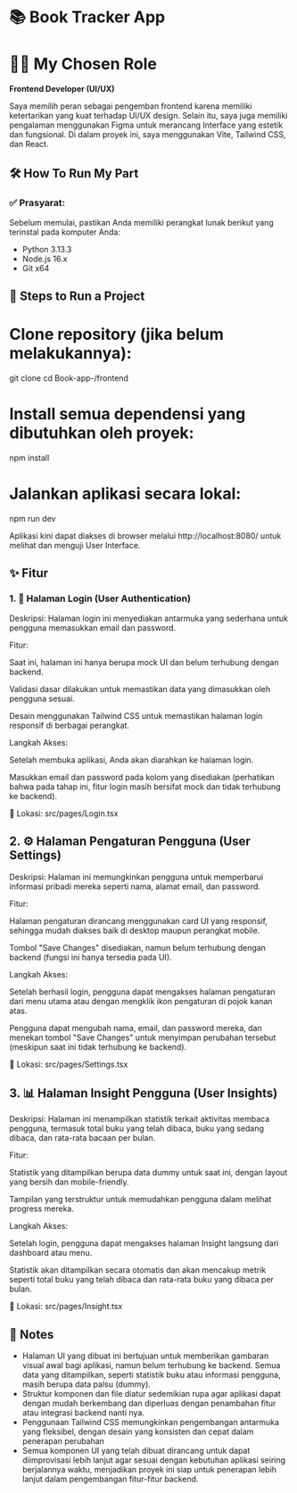 # 📚 Book Tracker App
# 🧑‍💻 My Chosen Role

**Frontend Developer (UI/UX)**

Saya memilih peran sebagai pengemban frontend karena memiliki ketertarikan yang kuat terhadap UI/UX design. Selain itu, saya juga memiliki pengalaman menggunakan Figma untuk merancang Interface yang estetik dan fungsional. Di dalam proyek ini, saya menggunakan Vite, Tailwind CSS, dan React.

## 🛠️ How To Run My Part
### ✅ Prasyarat:
Sebelum memulai, pastikan Anda memiliki perangkat lunak berikut yang terinstal pada komputer Anda:
- Python 3.13.3
- Node.js 16.x
- Git x64

## 🚀 Steps to Run a Project 
# Clone repository (jika belum melakukannya):
git clone 
cd Book-app-/frontend

# Install semua dependensi yang dibutuhkan oleh proyek:
npm install

# Jalankan aplikasi secara lokal:
npm run dev 

Aplikasi kini dapat diakses di browser melalui http://localhost:8080/ untuk melihat dan menguji User Interface.

## ✨ Fitur

### 1. 🔐 Halaman Login (User Authentication)
Deskripsi: Halaman login ini menyediakan antarmuka yang sederhana untuk pengguna memasukkan email dan password.

Fitur:

Saat ini, halaman ini hanya berupa mock UI dan belum terhubung dengan backend.

Validasi dasar dilakukan untuk memastikan data yang dimasukkan oleh pengguna sesuai.

Desain menggunakan Tailwind CSS untuk memastikan halaman login responsif di berbagai perangkat.

Langkah Akses:

Setelah membuka aplikasi, Anda akan diarahkan ke halaman login.

Masukkan email dan password pada kolom yang disediakan (perhatikan bahwa pada tahap ini, fitur login masih bersifat mock dan tidak terhubung ke backend).

📍 Lokasi: src/pages/Login.tsx

## 2. ⚙️ Halaman Pengaturan Pengguna (User Settings)
Deskripsi: Halaman ini memungkinkan pengguna untuk memperbarui informasi pribadi mereka seperti nama, alamat email, dan password.

Fitur:

Halaman pengaturan dirancang menggunakan card UI yang responsif, sehingga mudah diakses baik di desktop maupun perangkat mobile.

Tombol "Save Changes" disediakan, namun belum terhubung dengan backend (fungsi ini hanya tersedia pada UI).

Langkah Akses:

Setelah berhasil login, pengguna dapat mengakses halaman pengaturan dari menu utama atau dengan mengklik ikon pengaturan di pojok kanan atas.

Pengguna dapat mengubah nama, email, dan password mereka, dan menekan tombol "Save Changes" untuk menyimpan perubahan tersebut (meskipun saat ini tidak terhubung ke backend).

📍 Lokasi: src/pages/Settings.tsx

## 3. 📊 Halaman Insight Pengguna (User Insights)
Deskripsi: Halaman ini menampilkan statistik terkait aktivitas membaca pengguna, termasuk total buku yang telah dibaca, buku yang sedang dibaca, dan rata-rata bacaan per bulan.

Fitur:

Statistik yang ditampilkan berupa data dummy untuk saat ini, dengan layout yang bersih dan mobile-friendly.

Tampilan yang terstruktur untuk memudahkan pengguna dalam melihat progress mereka.

Langkah Akses:

Setelah login, pengguna dapat mengakses halaman Insight langsung dari dashboard atau menu.

Statistik akan ditampilkan secara otomatis dan akan mencakup metrik seperti total buku yang telah dibaca dan rata-rata buku yang dibaca per bulan.

📍 Lokasi: src/pages/Insight.tsx

## 📝 Notes
* Halaman UI yang dibuat ini bertujuan untuk memberikan gambaran visual awal bagi aplikasi, namun belum terhubung ke backend. Semua data yang ditampilkan, seperti statistik buku atau informasi pengguna, masih berupa data palsu (dummy).
* Struktur komponen dan file diatur sedemikian rupa agar aplikasi dapat dengan mudah berkembang dan diperluas dengan penambahan fitur atau integrasi backend nanti nya.
* Penggunaan Tailwind CSS memungkinkan pengembangan antarmuka yang fleksibel, dengan desain yang konsisten dan cepat dalam penerapan perubahan
* Semua komponen UI yang telah dibuat dirancang untuk dapat diimprovisasi lebih lanjut agar sesuai dengan kebutuhan aplikasi seiring berjalannya waktu, menjadikan proyek ini siap untuk penerapan lebih lanjut dalam pengembangan fitur-fitur backend.
